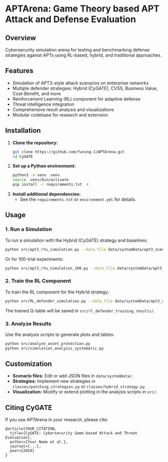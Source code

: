 # APTArena: Game Theory based APT Attack and Defense Evaluation

## Overview
Cybersecurity simulation arena for testing and benchmarking defense strategies against APTs using RL-based, hybrid, and traditional approaches.

## Features
- Simulation of APT3-style attack scenarios on enterprise networks
- Multiple defender strategies: Hybrid (CyGATE), CVSS, Business Value, Cost-Benefit, and more
- Reinforcement Learning (RL) component for adaptive defense
- Threat intelligence integration
- Comprehensive result analysis and visualizations
- Modular codebase for research and extension


## Installation
1. **Clone the repository:**
   ```sh
   git clone https://github.com/Yuning-J/APTArena.git
   cd CyGATE
   ```
2. **Set up a Python environment:**
   ```sh
   python3 -m venv .venv
   source .venv/bin/activate
   pip install -r requirements.txt  # 
   ```
3. **Install additional dependencies:**
   - See the `requirements.txt` or `environment.yml` for details.

## Usage
### 1. **Run a Simulation**
To run a simulation with the Hybrid (CyGATE) strategy and baselines:
```sh
python src/apt3_rtu_simulation.py --data_file data/systemData/apt3_scenario_enriched.json --num_steps 50 --defender_budget 7500
```
Or for 100-trial experiments:
```sh
python src/apt3_rtu_simulation_100.py --data_file data/systemData/apt3_scenario_enriched.json --num_steps 50 --num_trials 100 --defender_budget 7500
```

### 2. **Train the RL Component**
To train the RL component for the Hybrid strategy:
```sh
python src/RL_defender_simulation.py --data_file data/systemData/apt3_scenario_enriched.json --num_episodes 500 --num_steps 50 --defender_budget 7500
```
The trained Q-table will be saved in `src/rl_defender_training_results/`.

### 3. **Analyze Results**
Use the analysis scripts to generate plots and tables:
```sh
python src/analyze_asset_protection.py
python src/simulation_analysis_systematic.py
```

## Customization
- **Scenario files:** Edit or add JSON files in `data/systemData/`.
- **Strategies:** Implement new strategies in `classes/patching_strategies.py` or `classes/hybrid_strategy.py`.
- **Visualization:** Modify or extend plotting in the analysis scripts in `src/`.

## Citing CyGATE
If you use APTArena in your research, please cite:
```
@article{YOUR_CITATION,
  title={CyGATE: Cybersecurity Game-based Attack and Threat Evaluation},
  author={Your Name et al.},
  journal={...},
  year={2024}
}
```
